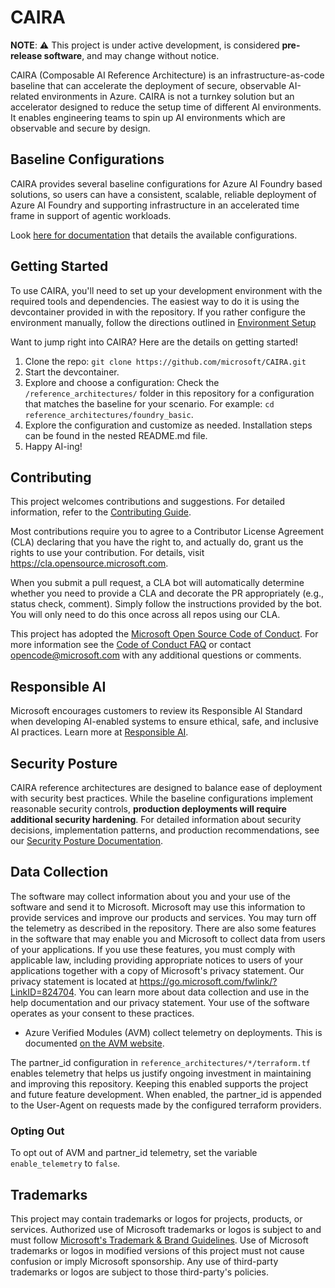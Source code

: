# CAIRA

**NOTE**: ⚠️ This project is under active development, is considered **pre-release software**, and may change without notice.

CAIRA (Composable AI Reference Architecture) is an infrastructure-as-code baseline that can accelerate the deployment of secure, observable AI-related environments in Azure. CAIRA is not a turnkey solution but an accelerator designed to reduce the setup time of different AI environments. It enables engineering teams to spin up AI environments which are observable and secure by design.

## Baseline Configurations

CAIRA provides several baseline configurations for Azure AI Foundry based solutions, so users can have a consistent, scalable, reliable deployment of Azure AI Foundry and supporting infrastructure in an accelerated time frame in support of agentic workloads.

Look [here for documentation](https://github.com/microsoft/CAIRA/tree/main/reference_architectures) that details the available configurations.

## Getting Started

To use CAIRA, you'll need to set up your development environment with the required tools and dependencies. The easiest way to do it is using the devcontainer provided in with the repository. If you rather configure the environment manually, follow the directions outlined in [Environment Setup](./docs/environment_setup.md)

Want to jump right into CAIRA? Here are the details on getting started!

1. Clone the repo: `git clone https://github.com/microsoft/CAIRA.git`
1. Start the devcontainer.
1. Explore and choose a configuration: Check the `/reference_architectures/` folder in this repository for a configuration that matches the baseline for your scenario. For example: `cd reference_architectures/foundry_basic`.
1. Explore the configuration and customize as needed. Installation steps can be found in the nested README.md file.
1. Happy AI-ing!

## Contributing

This project welcomes contributions and suggestions. For detailed information, refer to the [Contributing Guide](CONTRIBUTING.md).

Most contributions require you to agree to a Contributor License Agreement (CLA) declaring that you have the right to, and actually do, grant us the rights to use your contribution. For details, visit <https://cla.opensource.microsoft.com>.

When you submit a pull request, a CLA bot will automatically determine whether you need to provide a CLA and decorate the PR appropriately (e.g., status check, comment). Simply follow the instructions provided by the bot. You will only need to do this once across all repos using our CLA.

This project has adopted the [Microsoft Open Source Code of Conduct](https://opensource.microsoft.com/codeofconduct/). For more information see the [Code of Conduct FAQ](https://opensource.microsoft.com/codeofconduct/faq/) or contact [opencode@microsoft.com](mailto:opencode@microsoft.com) with any additional questions or comments.

## Responsible AI

Microsoft encourages customers to review its Responsible AI Standard when developing AI-enabled systems to ensure ethical, safe, and inclusive AI practices. Learn more at [Responsible AI](https://www.microsoft.com/ai/responsible-ai).

## Security Posture

CAIRA reference architectures are designed to balance ease of deployment with security best practices. While the baseline configurations implement reasonable security controls, **production deployments will require additional security hardening**. For detailed information about security decisions, implementation patterns, and production recommendations, see our [Security Posture Documentation](./docs/security_posture.md).

## Data Collection

The software may collect information about you and your use of the software and send it to Microsoft. Microsoft may use this information to provide services and improve our products and services. You may turn off the telemetry as described in the repository. There are also some features in the software that may enable you and Microsoft to collect data from users of your applications. If you use these features, you must comply with applicable law, including providing appropriate notices to users of your applications together with a copy of Microsoft's privacy statement. Our privacy statement is located at <https://go.microsoft.com/fwlink/?LinkID=824704>. You can learn more about data collection and use in the help documentation and our privacy statement. Your use of the software operates as your consent to these practices.

- Azure Verified Modules (AVM) collect telemetry on deployments. This is documented [on the AVM website](https://azure.github.io/Azure-Verified-Modules/help-support/telemetry/).

The partner_id configuration in `reference_architectures/*/terraform.tf` enables telemetry that helps us justify ongoing investment in maintaining and improving this repository. Keeping this enabled supports the project and future feature development. When enabled, the partner_id is appended to the User-Agent on requests made by the configured terraform providers.

### Opting Out

To opt out of AVM and partner_id telemetry, set the variable `enable_telemetry` to `false`.

## Trademarks

This project may contain trademarks or logos for projects, products, or services. Authorized use of Microsoft trademarks or logos is subject to and must follow [Microsoft's Trademark & Brand Guidelines](https://www.microsoft.com/en-us/legal/intellectualproperty/trademarks/usage/general).
Use of Microsoft trademarks or logos in modified versions of this project must not cause confusion or imply Microsoft sponsorship. Any use of third-party trademarks or logos are subject to those third-party's policies.
